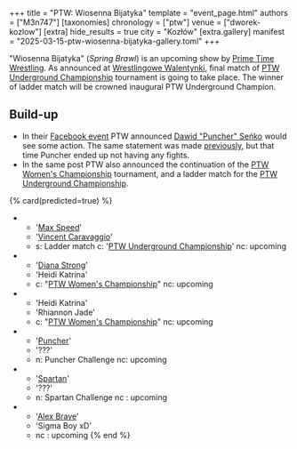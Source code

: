 +++
title = "PTW: Wiosenna Bijatyka"
template = "event_page.html"
authors = ["M3n747"]
[taxonomies]
chronology = ["ptw"]
venue = ["dworek-kozlow"]
[extra]
hide_results = true
city = "Kozłów"
[extra.gallery]
manifest = "2025-03-15-ptw-wiosenna-bijatyka-gallery.toml"
+++

"Wiosenna Bijatyka" (_Spring Brawl_) is an upcoming show by [Prime Time Wrestling](@/o/ptw.md). As announced at [Wrestlingowe Walentynki](@/e/ptw/2025-02-15-ptw-wrestlingowe-walentynki.md), final match of [PTW Underground Championship](@/c/ptw-underground-championship.md) tournament is going to take place. The winner of ladder match will be crowned inaugural PTW Underground Champion.

## Build-up

* In their [Facebook event][fb-event] PTW announced [Dawid "Puncher" Seńko](@/w/puncher.md) would see some action. The same statement was made [previously](@/e/ptw/2025-02-15-ptw-wrestlingowe-walentynki.md), but that time Puncher ended up not having any fights.
* In the same post PTW also announced the continuation of the [PTW Women's Championship](@/c/ptw-womens-championship.md) tournament, and a ladder match for the [PTW Underground Championship](@/c/ptw-underground-championship.md).

{% card(predicted=true) %}
- - '[Max Speed](@/w/max-speed.md)'
  - '[Vincent Caravaggio](@/w/vincent-caravaggio.md)'
  - s: Ladder match
    c: '[PTW Underground Championship](@/c/ptw-underground-championship.md)'
    nc: upcoming
- - '[Diana Strong](@/w/diana-strong.md)'
  - 'Heidi Katrina'
  - c: "[PTW Women's Championship](@/c/ptw-womens-championship.md)"
    nc: upcoming
- - 'Heidi Katrina'
  - 'Rhiannon Jade'
  - c: "[PTW Women's Championship](@/c/ptw-womens-championship.md)"
    nc: upcoming
- - '[Puncher](@/w/puncher.md)'
  - '???'
  - n: Puncher Challenge
    nc: upcoming
- - '[Spartan](@/w/spartan.md)'
  - '???'
  - n: Spartan Challenge
    nc : upcoming
- - '[Alex Brave](@/w/alex-brave.md)'
  - 'Sigma Boy xD'
  - nc : upcoming
{% end %}

[fb-event]:https://www.facebook.com/events/s/gala-pro-wrestlingu-ptw-wiosen/960299786207108/

